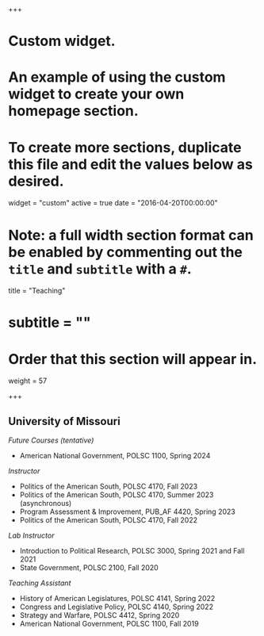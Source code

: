 +++
# Custom widget.
# An example of using the custom widget to create your own homepage section.
# To create more sections, duplicate this file and edit the values below as desired.
widget = "custom"
active = true
date = "2016-04-20T00:00:00"

# Note: a full width section format can be enabled by commenting out the `title` and `subtitle` with a `#`.
title = "Teaching"
# subtitle = ""


# Order that this section will appear in.
weight = 57


+++
<h2>University of Missouri</h2>

_Future Courses (tentative)_
+ American National Government, POLSC 1100, Spring 2024

_Instructor_
+ Politics of the American South, POLSC 4170, Fall 2023
+ Politics of the American South, POLSC 4170, Summer 2023 (asynchronous)
+ Program Assessment & Improvement, PUB_AF 4420, Spring 2023
+ Politics of the American South, POLSC 4170, Fall 2022

_Lab Instructor_
+ Introduction to Political Research, POLSC 3000, Spring 2021 and Fall 2021
+ State Government, POLSC 2100, Fall 2020

_Teaching Assistant_
+ History of American Legislatures, POLSC 4141, Spring 2022
+ Congress and Legislative Policy, POLSC 4140, Spring 2022
+ Strategy and Warfare, POLSC 4412, Spring 2020
+ American National Government, POLSC 1100, Fall 2019
